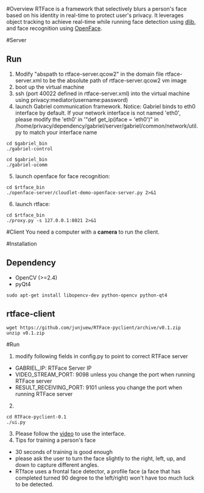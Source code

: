 #Overview
RTFace is a framework that selectively blurs a person's face based on his identity in real-time to protect user's privacy.
It leverages object tracking to achieve real-time while running face detection using [dlib](http://dlib.net), and face recognition using [OpenFace](https://cmusatyalab.github.io/openface).

#Server
## Run
1. Modify "abspath to rtface-server.qcow2" in the domain file rtface-server.xml to be the absolute path of rtface-server.qcow2 vm image
2. boot up the virtual machine
3. ssh (port 40022 defined in rtface-server.xml) into the virtual machine using privacy:mediator(username:password)
4. launch Gabriel communication framework. Notice: Gabriel binds to eth0 interface by default.
If your network interface is not named 'eth0', please modify the 'eth0' in '"def get_ip(iface = 'eth0')" in
/home/privacy/dependency/gabriel/server/gabriel/common/network/util.py to match your interface name
```
cd $gabriel_bin
./gabriel-control
```
```
cd $gabriel_bin
./gabriel-ucomm
```

5. launch openface for face recognition:
```
cd $rtface_bin
./openface-server/cloudlet-demo-openface-server.py 2>&1
```
6. launch rtface:
```
cd $rtface_bin
./proxy.py -s 127.0.0.1:8021 2>&1
```

#Client
You need a computer with a **camera** to run the client.

#Installation
## Dependency
* OpenCV (>=2.4)
* pyQt4

```
sudo apt-get install libopencv-dev python-opencv python-qt4
```
## rtface-client
```
wget https://github.com/junjuew/RTFace-pyclient/archive/v0.1.zip
unzip v0.1.zip
```
#Run
1. modify following fields in config.py to point to correct RTFace server
  * GABRIEL_IP: RTFace Server IP
  * VIDEO_STREAM_PORT: 9098 unless you change the port when running RTFace server
  * RESULT_RECEIVING_PORT: 9101 unless you change the port when running RTFace server
2.
```
cd RTFace-pyclient-0.1
./ui.py
```
3. Please follow the [video](https://youtu.be/gQa8oScFS94) to use the interface.
4. Tips for training a person's face
  * 30 seconds of training is good enough
  * please ask the user to turn the face slightly to the right, left, up, and down to capture different angles.
  * RTface uses a frontal face detector, a profile face (a face that has completed turned 90 degree to the left/right) won't
  have too much luck to be detected.

